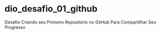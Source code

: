 # dio_desafio_01_github
Desafio  Criando seu Primeiro Repositório no GitHub Para Compartilhar Seu Progresso

